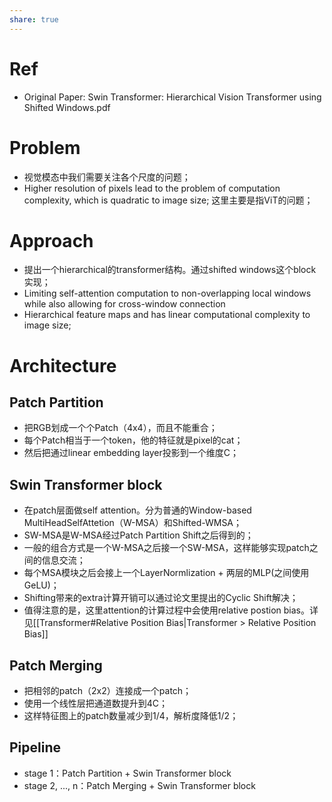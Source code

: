 ```yaml
---
share: true
---
```

# Ref
- Original Paper: Swin Transformer: Hierarchical Vision Transformer using Shifted Windows.pdf

# Problem
- 视觉模态中我们需要关注各个尺度的问题；
- Higher resolution of pixels lead to the problem of computation complexity, which is quadratic to image size; 这里主要是指ViT的问题；

# Approach
- 提出一个hierarchical的transformer结构。通过shifted windows这个block实现；
- Limiting self-attention computation to non-overlapping local windows while also allowing for cross-window connection
- Hierarchical feature maps and has linear computational complexity to image size; 

# Architecture

## Patch Partition
- 把RGB划成一个个Patch（4x4），而且不能重合；
- 每个Patch相当于一个token，他的特征就是pixel的cat；
- 然后把通过linear embedding layer投影到一个维度C；

## Swin Transformer block
- 在patch层面做self attention。分为普通的Window-based MultiHeadSelfAttetion（W-MSA）和Shifted-WMSA；
- SW-MSA是W-MSA经过Patch Partition Shift之后得到的；
- 一般的组合方式是一个W-MSA之后接一个SW-MSA，这样能够实现patch之间的信息交流；
- 每个MSA模块之后会接上一个LayerNormlization + 两层的MLP(之间使用GeLU)；
- Shifting带来的extra计算开销可以通过论文里提出的Cyclic Shift解决；
- 值得注意的是，这里attention的计算过程中会使用relative postion bias。详见[[Transformer#Relative Position Bias|Transformer > Relative Position Bias]]

## Patch Merging
- 把相邻的patch（2x2）连接成一个patch；
- 使用一个线性层把通道数提升到4C；
- 这样特征图上的patch数量减少到1/4，解析度降低1/2；

## Pipeline
- stage 1：Patch Partition + Swin Transformer block
- stage 2, ..., n：Patch Merging + Swin Transformer block

